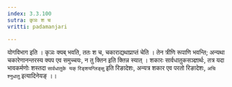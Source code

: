 ```yaml
---
index: 3.3.100
sutra: कृञः श च
vritti: padamanjari

---
```

योगविभाग इति । कृञः क्यब् भवति, ततः श च, चकाराद्यथाप्राप्तं चेति । तेन त्रीणि रूपाणि भवन्ति; अन्यथा चकारेणानन्तरस्य क्यप एव समुच्चयः, न तु क्तिन इति क्तिन्न स्यात् । शकारः सार्वधातुकसञ्ज्ञार्थः, तत्र यदा भावकर्मणोः शस्तदा `सार्वधातुके यक्` `रिङ्शयग्लिङ्क्षु` इति रिङादेशः, अन्यत्र शकार एव परतो रिङादेशः, `अचि श्नुधातु` इत्यादिनेयङ् ।।